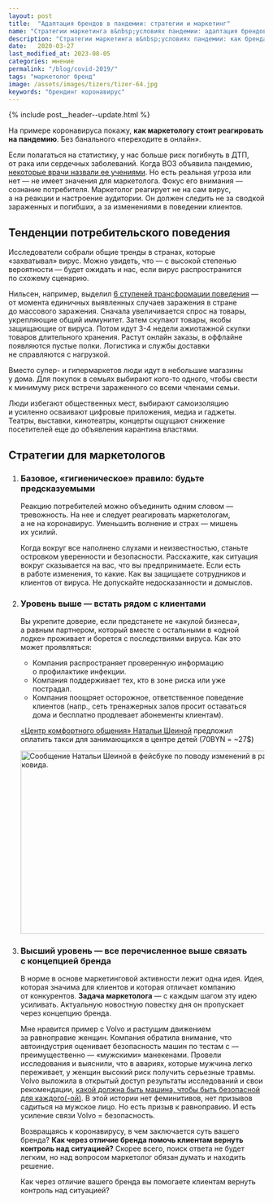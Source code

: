 ```yaml
---
layout: post
title:  "Адаптация брендов в пандемии: стратегии и маркетинг"
name: "Стратегии маркетинга в&nbsp;условиях пандемии: адаптация брендов"
description: "Стратегии маркетинга в&nbsp;условиях пандемии: как брендам адаптироваться к&nbsp;изменениям потребительского поведения из-за коронавируса и&nbsp;укрепить доверие своих клиентов."
date:   2020-03-27
last_modified_at: 2023-08-05
categories: мнение
permalink: "/blog/covid-2019/"
tags: "маркетолог бренд"
image: /assets/images/tizers/tizer-64.jpg
keywords: "брендинг коронавирус"
---
```


{% include post__header--update.html %}

<p>На&nbsp;примере коронавируса покажу, <strong>как маркетологу стоит реагировать на&nbsp;пандемию</strong>. Без банального «переходите в&nbsp;онлайн». </p>
<p>Если полагаться на&nbsp;статистику, у&nbsp;нас больше риск погибнуть в&nbsp;ДТП, от&nbsp;рака или сердечных заболеваний. Когда ВОЗ объявила пандемию, <a class="link" href="https://youtu.be/vu-hZsGC384" >некоторые врачи назвали ее&nbsp;учениями</a>. Но&nbsp;есть реальная угроза или нет&nbsp;— не&nbsp;имеет значения для маркетолога. Фокус его внимания&nbsp;— сознание потребителя. Маркетолог реагирует не&nbsp;на&nbsp;сам вирус, а&nbsp;на&nbsp;реакции и&nbsp;настроение аудитории. Он&nbsp;должен следить не&nbsp;за&nbsp;сводкой зараженных и&nbsp;погибших, а&nbsp;за&nbsp;изменениями в&nbsp;поведении клиентов. </p>

<section class="row-gap--m">
<h2 class="section__title h1 bold ">Тенденции потребительского поведения </h2>
<p>Исследователи собрали общие тренды в&nbsp;странах, которые «захватывал» вирус. Можно увидеть, что&nbsp;— с&nbsp;высокой степенью вероятности&nbsp;— будет ожидать и&nbsp;нас, если вирус распространится по&nbsp;схожему сценарию. </p>
<p>Нильсен, например, выделил <a class="link" href="https://www.nielsen.com/ru/ru/insights/article/2020/covid-19-pokupki-v-karantine/">6&nbsp;ступеней трансформации поведения</a>&nbsp;— от&nbsp;момента единичных выявленных случаев заражения в&nbsp;стране до&nbsp;массового заражения. Сначала увеличивается спрос на&nbsp;товары, укрепляющие общий иммунитет. Затем скупают товары, якобы защищающие от&nbsp;вируса. Потом идут <span class="noperenos">3-4</span> недели ажиотажной скупки товаров длительного хранения. Растут онлайн заказы, в&nbsp;оффлайне появляются пустые полки. Логистика и&nbsp;службы доставки не&nbsp;справляются с&nbsp;нагрузкой. </p>
<p>Вместо супер- и&nbsp;гипермаркетов люди идут в&nbsp;небольшие магазины у&nbsp;дома. Для покупок в&nbsp;семьях выбирают кого-то одного, чтобы свести к&nbsp;минимуму риск встречи зараженного со&nbsp;всеми членами семьи.</p>
<p>Люди избегают общественных мест, выбирают самоизоляцию и&nbsp;усиленно осваивают цифровые приложения, медиа и&nbsp;гаджеты. Театры, выставки, кинотеатры, концерты ощущают снижение посетителей еще до&nbsp;объявления карантина властями. </p>
</section>

<section class="row-gap--m">
<h2 class="section__title h1 bold ">Стратегии для маркетологов</h2>

<ol class="list-reset row-gap--m">
<li class="row-gap--m">
<h3 class="bold h2 mb-m">Базовое, «гигиеническое» правило: будьте предсказуемыми</h3>

<p>Реакцию потребителей можно объединить одним словом&nbsp;— тревожность. На&nbsp;нее и&nbsp;следует реагировать маркетологам, а&nbsp;не&nbsp;на&nbsp;коронавирус. Уменьшить волнение и&nbsp;страх&nbsp;— мишень их&nbsp;усилий. </p>
 

<p>Когда вокруг все наполнено слухами и&nbsp;неизвестностью, станьте островком уверенности и&nbsp;безопасности. Расскажите, как ситуация вокруг сказывается на&nbsp;вас, что вы&nbsp;предпринимаете. Если есть в&nbsp;работе изменения, то&nbsp;какие. Как вы защищаете сотрудников и клиентов от вируса. Не&nbsp;допускайте недосказанности и&nbsp;домыслов. </p>
</li>

<li class="row-gap--m">
<h3 class="bold h2 mb-m mt-m" >Уровень выше&nbsp;— встать рядом с&nbsp;клиентами</h3> 
<p class="mb-m">Вы&nbsp;укрепите доверие, если предстанете не&nbsp;«акулой бизнеса», а&nbsp;равным партнером, который вместе с&nbsp;остальными в&nbsp;«одной лодке» проживает и&nbsp;борется с&nbsp;последствиями вируса. Как это может проявляться: </p>
<ul>
	<li class="list-li">Компания распространяет проверенную информацию о&nbsp;профилактике инфекции.</li>
	<li class="list-li">Компания поддерживает тех, кто в&nbsp;зоне риска или уже пострадал. </li>
	<li class="list-li">Компания поощряет осторожное, ответственное поведение клиентов (напр., сеть тренажерных залов просит оставаться дома и&nbsp;бесплатно продлевает абонементы клиентам).</li>
 </ul>


<div itemprop="image" itemscope itemtype="http://schema.org/ImageObject">	
		<link itemprop="url" href="https://res.cloudinary.com/bartoshevich/image/upload/q_auto,f_auto/v1585298184/site/sheina.jpg">
		<div class="figcaption" itemprop="description">
 			<p> <a class="link" href="https://centercomfort.by" >«Центр комфортного общения» Натальи Шеиной</a> предложил оплатить такси для занимающихся в&nbsp;центре детей (70BYN = ~27$) </p>
 		</div>	
		<img class="image" loading="lazy" decoding="async"  src="https://res.cloudinary.com/bartoshevich/image/upload/q_auto,f_auto/v1585298184/site/sheina.jpg" alt="Сообщение Натальи Шеиной в фейсбуке по поводу изменений в работе из-за ковида." width="600" height="360" itemprop="contentUrl" /> 
 		
</div>
</li>


<li class="row-gap--m">

<h3 class="bold h2 mb-m mt-m">Высший уровень&nbsp;— все перечисленное выше связать с&nbsp;концепцией бренда</h3> 
<p>В&nbsp;норме в&nbsp;основе маркетинговой активности лежит одна идея. Идея, которая значима для клиентов и&nbsp;которая отличает компанию от&nbsp;конкурентов. <strong>Задача маркетолога</strong>&nbsp;— с&nbsp;каждым шагом эту идею усиливать. Актуальную новостную повестку дня он&nbsp;пропускает через концепцию бренда. </p>
<p>Мне нравится пример с&nbsp;Volvo и&nbsp;растущим движением за&nbsp;равноправие женщин. Компания обратила внимание, что автоиндустрия оценивает безопасность машин по&nbsp;тестам с&nbsp;— преимущественно&nbsp;— «мужскими» манекенами. Провели исследования и&nbsp;выяснили, что в&nbsp;авариях, которые мужчина легко переживает, у&nbsp;женщин высокий риск получить серьезные травмы. Volvo выложила в&nbsp;открытый доступ результаты исследований и&nbsp;свои рекомендации, <a class="link" href="https://web.archive.org/web/20220606153534/https://www.volvocars.com/intl/v/car-safety/eva-initiative-cars-equally-safe" >какой должна быть машина, чтобы быть безопасной для каждого(-ой)</a>. В&nbsp;этой истории нет феминитивов, нет призывов садиться на&nbsp;мужское лицо. Но&nbsp;есть призыв к&nbsp;равноправию. И&nbsp;есть усиление связи Volvo = безопасность. </p>
<p>Возвращаясь к&nbsp;коронавирусу, в&nbsp;чем заключается суть вашего бренда? <strong>Как через отличие бренда помочь клиентам вернуть контроль над ситуацией?</strong> Скорее всего, поиск ответа не&nbsp;будет легким, но&nbsp;над вопросом маркетолог обязан думать и&nbsp;находить решение. </p>
<div class="post__note h2">Как через отличие вашего бренда вы помогаете клиентам вернуть контроль над ситуацией? </div>
</li>
</ol>
</section>